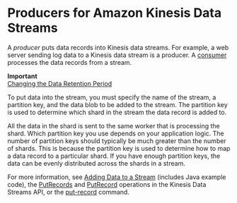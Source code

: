 # Producers for Amazon Kinesis Data Streams<a name="amazon-kinesis-producers"></a>

A *producer* puts data records into Kinesis data streams\. For example, a web server sending log data to a Kinesis data stream is a producer\. A [consumer](amazon-kinesis-consumers.md) processes the data records from a stream\.

**Important**  
[Changing the Data Retention Period](kinesis-extended-retention.md)

To put data into the stream, you must specify the name of the stream, a partition key, and the data blob to be added to the stream\. The partition key is used to determine which shard in the stream the data record is added to\.

All the data in the shard is sent to the same worker that is processing the shard\. Which partition key you use depends on your application logic\. The number of partition keys should typically be much greater than the number of shards\. This is because the partition key is used to determine how to map a data record to a particular shard\. If you have enough partition keys, the data can be evenly distributed across the shards in a stream\.

For more information, see [Adding Data to a Stream](developing-producers-with-sdk.md#kinesis-using-sdk-java-add-data-to-stream) \(includes Java example code\), the [PutRecords](http://docs.aws.amazon.com/kinesis/latest/APIReference/API_PutRecords.html) and [PutRecord](http://docs.aws.amazon.com/kinesis/latest/APIReference/API_PutRecord.html) operations in the Kinesis Data Streams API, or the [put\-record](http://docs.aws.amazon.com/cli/latest/reference/kinesis/put-record.html) command\.